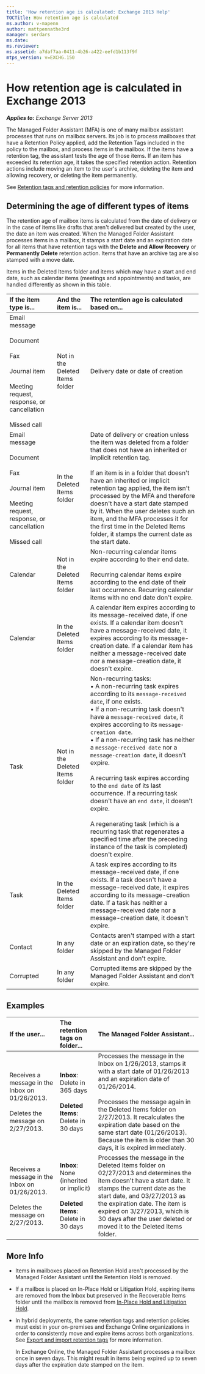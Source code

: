 ```yaml
---
title: 'How retention age is calculated: Exchange 2013 Help'
TOCTitle: How retention age is calculated
ms.author: v-mapenn
author: mattpennathe3rd
manager: serdars
ms.date:
ms.reviewer:
ms.assetid: a7daf7aa-0411-4b26-a422-eefd1b113f9f
mtps_version: v=EXCHG.150
---
```


# How retention age is calculated in Exchange 2013

_**Applies to:** Exchange Server 2013_

The Managed Folder Assistant (MFA) is one of many mailbox assistant processes that runs on mailbox servers. Its job is to process mailboxes that have a Retention Policy applied, add the Retention Tags included in the policy to the mailbox, and process items in the mailbox. If the items have a retention tag, the assistant tests the age of those items. If an item has exceeded its retention age, it takes the specified retention action. Retention actions include moving an item to the user's archive, deleting the item and allowing recovery, or deleting the item permanently.

See [Retention tags and retention policies](retention-tags-and-policies-exchange-2013-help.md) for more information.

## Determining the age of different types of items

The retention age of mailbox items is calculated from the date of delivery or in the case of items like drafts that aren't delivered but created by the user, the date an item was created. When the Managed Folder Assistant processes items in a mailbox, it stamps a start date and an expiration date for all items that have retention tags with the **Delete and Allow Recovery** or **Permanently Delete** retention action. Items that have an archive tag are also stamped with a move date.

Items in the Deleted Items folder and items which may have a start and end date, such as calendar items (meetings and appointments) and tasks, are handled differently as shown in this table.

|**If the item type is...**|**And the item is...**|**The retention age is calculated based on...**|
|:-----|:-----|:-----|
|Email message <br/><br/> Document <br/><br/> Fax <br/><br/> Journal item <br/><br/> Meeting request, response, or cancellation <br/><br/> Missed call|Not in the Deleted Items folder|Delivery date or date of creation|
|Email message <br/><br/> Document <br/><br/> Fax <br/><br/> Journal item <br/><br/> Meeting request, response, or cancellation <br/><br/> Missed call|In the Deleted Items folder| Date of delivery or creation unless the item was deleted from a folder that does not have an inherited or implicit retention tag. <br/><br/> If an item is in a folder that doesn't have an inherited or implicit retention tag applied, the item isn't processed by the MFA and therefore doesn't have a start date stamped by it. When the user deletes such an item, and the MFA processes it for the first time in the Deleted Items folder, it stamps the current date as the start date.|
|Calendar|Not in the Deleted Items folder| Non-recurring calendar items expire according to their end date. <br/><br/> Recurring calendar items expire according to the end date of their last occurrence. Recurring calendar items with no end date don't expire.|
|Calendar|In the Deleted Items folder|A calendar item expires according to its message-received date, if one exists. If a calendar item doesn't have a message-received date, it expires according to its message-creation date. If a calendar item has neither a message-received date nor a message-creation date, it doesn't expire.|
|Task|Not in the Deleted Items folder| Non-recurring tasks: <br/>• A non-recurring task expires according to its `message-received date`, if one exists. <br/>• If a non-recurring task doesn't have a `message-received date`, it expires according to its `message-creation date`. <br/>• If a non-recurring task has neither a `message-received date` nor a `message-creation date`, it doesn't expire. <br/><br/> A recurring task expires according to the `end date` of its last occurrence. If a recurring task doesn't have an `end date`, it doesn't expire. <br/><br/> A regenerating task (which is a recurring task that regenerates a specified time after the preceding instance of the task is completed) doesn't expire.|
|Task|In the Deleted Items folder|A task expires according to its message-received date, if one exists. If a task doesn't have a message-received date, it expires according to its message-creation date. If a task has neither a message-received date nor a message-creation date, it doesn't expire.|
|Contact|In any folder|Contacts aren't stamped with a start date or an expiration date, so they're skipped by the Managed Folder Assistant and don't expire.|
|Corrupted|In any folder|Corrupted items are skipped by the Managed Folder Assistant and don't expire.|

## Examples

|**If the user...**|**The retention tags on folder...**|**The Managed Folder Assistant...**|
|:-----|:-----|:-----|
|Receives a message in the Inbox on 01/26/2013. <br/><br/> Deletes the message on 2/27/2013.|**Inbox**: Delete in 365 days<br/><br/> **Deleted Items**: Delete in 30 days|Processes the message in the Inbox on 1/26/2013, stamps it with a start date of 01/26/2013 and an expiration date of 01/26/2014. <br/><br/> Processes the message again in the Deleted Items folder on 2/27/2013. It recalculates the expiration date based on the same start date (01/26/2013). Because the item is older than 30 days, it is expired immediately.|
|Receives a message in the Inbox on 01/26/2013. <br/><br/> Deletes the message on 2/27/2013.|**Inbox**: None (inherited or implicit) <br/><br/> **Deleted Items**: Delete in 30 days|Processes the message in the Deleted Items folder on 02/27/2013 and determines the item doesn't have a start date. It stamps the current date as the start date, and 03/27/2013 as the expiration date. The item is expired on 3/27/2013, which is 30 days after the user deleted or moved it to the Deleted Items folder.|

## More Info

- Items in mailboxes placed on Retention Hold aren't processed by the Managed Folder Assistant until the Retention Hold is removed.

- If a mailbox is placed on In-Place Hold or Litigation Hold, expiring items are removed from the Inbox but preserved in the Recoverable Items folder until the mailbox is removed from [In-Place Hold and Litigation Hold](in-place-and-litigation-holds-exchange-2013-help.md).

- In hybrid deployments, the same retention tags and retention policies must exist in your on-premises and Exchange Online organizations in order to consistently move and expire items across both organizations. See [Export and import retention tags](export-and-import-retention-tags-exchange-2013-help.md) for more information.

  In Exchange Online, the Managed Folder Assistant processes a mailbox once in seven days. This might result in items being expired up to seven days after the expiration date stamped on the item.
